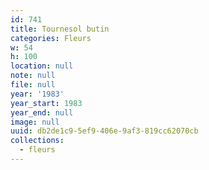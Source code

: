 ```yaml
---
id: 741
title: Tournesol butin
categories: Fleurs
w: 54
h: 100
location: null
note: null
file: null
year: '1983'
year_start: 1983
year_end: null
image: null
uuid: db2de1c9-5ef9-406e-9af3-819cc62070cb
collections:
  - fleurs
---
```


